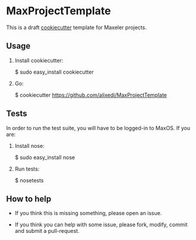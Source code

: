 MaxProjectTemplate
==================

This is a draft [cookiecutter](https://github.com/audreyr/cookiecutter) template for Maxeler projects.


Usage
-----

1. Install cookiecutter:

    $ sudo easy_install cookiecutter

2. Go:

    $ cookiecutter https://github.com/alixedi/MaxProjectTemplate


Tests
-----

In order to run the test suite, you will have to be logged-in to MaxOS. If you are:

1. Install nose:

    $ sudo easy_install nose

2. Run tests:

    $ nosetests


How to help
-----------

* If you think this is missing something, please open an issue.

* If you think you can help with some issue, please fork, modify, commit and submit a pull-request.

